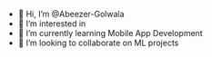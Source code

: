 - 👋 Hi, I’m @Abeezer-Golwala
- 👀 I’m interested in 
- 🌱 I’m currently learning Mobile App Development
- 💞️ I’m looking to collaborate on ML projects 
